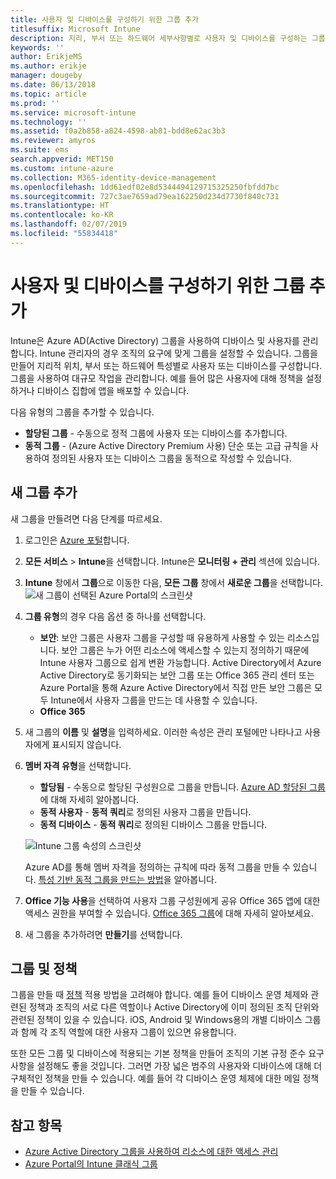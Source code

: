 ```yaml
---
title: 사용자 및 디바이스를 구성하기 위한 그룹 추가
titlesuffix: Microsoft Intune
description: 지리, 부서 또는 하드웨어 세부사항별로 사용자 및 디바이스를 구성하는 그룹을 추가합니다.
keywords: ''
author: ErikjeMS
ms.author: erikje
manager: dougeby
ms.date: 06/13/2018
ms.topic: article
ms.prod: ''
ms.service: microsoft-intune
ms.technology: ''
ms.assetid: f0a2b858-a824-4598-ab81-bdd8e62ac3b3
ms.reviewer: amyros
ms.suite: ems
search.appverid: MET150
ms.custom: intune-azure
ms.collection: M365-identity-device-management
ms.openlocfilehash: 1dd61edf02e8d5344494129715325250fbfdd7bc
ms.sourcegitcommit: 727c3ae7659ad79ea162250d234d7730f840c731
ms.translationtype: HT
ms.contentlocale: ko-KR
ms.lasthandoff: 02/07/2019
ms.locfileid: "55834418"
---
```

# <a name="add-groups-to-organize-users-and-devices"></a>사용자 및 디바이스를 구성하기 위한 그룹 추가
Intune은 Azure AD(Active Directory) 그룹을 사용하여 디바이스 및 사용자를 관리합니다. Intune 관리자의 경우 조직의 요구에 맞게 그룹을 설정할 수 있습니다. 그룹을 만들어 지리적 위치, 부서 또는 하드웨어 특성별로 사용자 또는 디바이스를 구성합니다. 그룹을 사용하여 대규모 작업을 관리합니다. 예를 들어 많은 사용자에 대해 정책을 설정하거나 디바이스 집합에 앱을 배포할 수 있습니다.

다음 유형의 그룹을 추가할 수 있습니다.
- **할당된 그룹** - 수동으로 정적 그룹에 사용자 또는 디바이스를 추가합니다.
- **동적 그룹** - (Azure Active Directory Premium 사용) 단순 또는 고급 규칙을 사용하여 정의된 사용자 또는 디바이스 그룹을 동적으로 작성할 수 있습니다.

## <a name="add-a-new-group"></a>새 그룹 추가

새 그룹을 만들려면 다음 단계를 따르세요.
1. 로그인은 [Azure 포털](https://portal.azure.com)합니다.
2. **모든 서비스** > **Intune**을 선택합니다. Intune은 **모니터링 + 관리** 섹션에 있습니다.
3. **Intune** 창에서 **그룹**으로 이동한 다음, **모든 그룹** 창에서 **새로운 그룹**을 선택합니다.
   ![새 그룹이 선택된 Azure Portal의 스크린샷](./media/groups-add-new.png)
4. **그룹 유형**의 경우 다음 옵션 중 하나를 선택합니다.
    - **보안**: 보안 그룹은 사용자 그룹을 구성할 때 유용하게 사용할 수 있는 리소스입니다. 보안 그룹은 누가 어떤 리소스에 액세스할 수 있는지 정의하기 때문에 Intune 사용자 그룹으로 쉽게 변환 가능합니다. Active Directory에서 Azure Active Directory로 동기화되는 보안 그룹 또는 Office 365 관리 센터 또는 Azure Portal을 통해 Azure Active Directory에서 직접 만든 보안 그룹은 모두 Intune에서 사용자 그룹을 만드는 데 사용할 수 있습니다.
    - **Office 365**

5. 새 그룹의 **이름** 및 **설명**을 입력하세요. 이러한 속성은 관리 포털에만 나타나고 사용자에게 표시되지 않습니다.

6. **멤버 자격 유형**을 선택합니다.
   - **할당됨** - 수동으로 할당된 구성원으로 그룹을 만듭니다. [Azure AD 할당된 그룹](https://docs.microsoft.com/azure/active-directory/active-directory-groups-create-azure-portal)에 대해 자세히 알아봅니다.
   - **동적 사용자** - **동적 쿼리**로 정의된 사용자 그룹을 만듭니다.
   - **동적 디바이스** - **동적 쿼리**로 정의된 디바이스 그룹을 만듭니다.

   ![Intune 그룹 속성의 스크린샷](./media/groups-add-properties.png)

   Azure AD를 통해 멤버 자격을 정의하는 규칙에 따라 동적 그룹을 만들 수 있습니다. [특성 기반 동적 그룹을 만드는 방법](https://docs.microsoft.com/azure/active-directory/active-directory-groups-dynamic-membership-azure-portal)을 알아봅니다.

7. **Office 기능 사용**을 선택하여 사용자 그룹 구성원에게 공유 Office 365 앱에 대한 액세스 권한을 부여할 수 있습니다. [Office 365 그룹](https://support.office.com/article/Learn-about-Office-365-groups-b565caa1-5c40-40ef-9915-60fdb2d97fa2)에 대해 자세히 알아보세요.
8. 새 그룹을 추가하려면 **만들기**를 선택합니다.

## <a name="groups-and-policies"></a>그룹 및 정책

그룹을 만들 때 [정책](device-compliance-get-started.md) 적용 방법을 고려해야 합니다. 예를 들어 디바이스 운영 체제와 관련된 정책과 조직의 서로 다른 역할이나 Active Directory에 이미 정의된 조직 단위와 관련된 정책이 있을 수 있습니다. iOS, Android 및 Windows용의 개별 디바이스 그룹과 함께 각 조직 역할에 대한 사용자 그룹이 있으면 유용합니다.

또한 모든 그룹 및 디바이스에 적용되는 기본 정책을 만들어 조직의 기본 규정 준수 요구 사항을 설정해도 좋을 것입니다. 그러면 가장 넓은 범주의 사용자와 디바이스에 대해 더 구체적인 정책을 만들 수 있습니다. 예를 들어 각 디바이스 운영 체제에 대한 메일 정책을 만들 수 있습니다.



## <a name="see-also"></a>참고 항목
- [Azure Active Directory 그룹을 사용하여 리소스에 대한 액세스 관리](https://docs.microsoft.com/azure/active-directory/active-directory-manage-groups)
- [Azure Portal의 Intune 클래식 그룹](groups-get-started.md)
